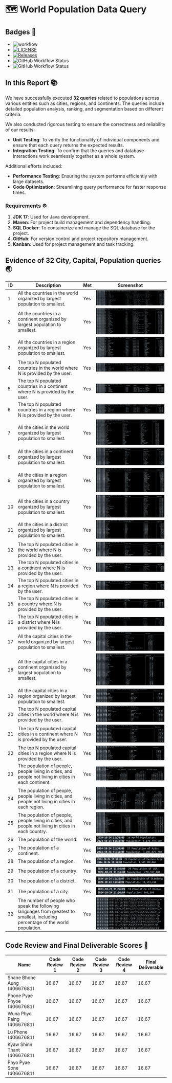 # 🗺️  World Population Data Query

## **Badges** 🚀
- ![workflow](https://github.com/PhonePyaePhyoee/DevOpGp6/actions/workflows/main.yml/badge.svg)
- [![LICENSE](https://img.shields.io/github/license/PhonePyaePhyoee/DevOpGp6.svg?style=flat-square)](https://github.com/<github-username>/devops/blob/master/LICENSE)
- [![Releases](https://img.shields.io/github/release/PhonePyaePhyoee/DevOpGp6/all.svg?style=flat-square)](https://github.com/PhonePyaePhyoee/DevOpGp6/releases)
- ![GitHub Workflow Status](https://img.shields.io/github/actions/workflow/status/eau-dae-raie-A/Dev-Ops-Group-1-/main.yml?branch=master&style=flat-square&label=Master)
- ![GitHub Workflow Status](https://img.shields.io/github/actions/workflow/status/eau-dae-raie-A/Dev-Ops-Group-1-/main.yml?branch=develop&style=flat-square&label=Develop)



## In this Report 📚

We have successfully executed **32 queries** related to populations across various entities such as cities, regions, and continents. The queries include detailed population analysis, ranking, and segmentation based on different criteria.

We also conducted rigorous testing to ensure the correctness and reliability of our results:

- **Unit Testing**: To verify the functionality of individual components and ensure that each query returns the expected results.
- **Integration Testing**: To confirm that the queries and database interactions work seamlessly together as a whole system.

Additional efforts included:

- **Performance Testing**: Ensuring the system performs efficiently with large datasets.
- **Code Optimization**: Streamlining query performance for faster response times.


### **Requirements** ⚙️
1. **JDK 17**: Used for Java development.
2. **Maven**: For project build management and dependency handling.
3. **SQL Docker**: To containerize and manage the SQL database for the project.
4. **GitHub**: For version control and project repository management.
5. **Kanban**: Used for project management and task tracking.




## **Evidence of 32 City, Capital, Population queries** 🌏
| **ID** | **Description**                                                                                              | **Met** | **Screenshot**                               |
|-------|--------------------------------------------------------------------------------------------------------------|--------|---------------------------------------------|
| 1     | All the countries in the world organized by largest population to smallest.                                   | Yes    | ![](./evidancescreenshots/1.png)            |
| 2     | All the countries in a continent organized by largest population to smallest.                                 | Yes    | ![](./evidancescreenshots/2.png)            |
| 3     | All the countries in a region organized by largest population to smallest.                                    | Yes    | ![](./evidancescreenshots/3.png)            |
| 4     | The top N populated countries in the world where N is provided by the user.                                   | Yes    | ![](./evidancescreenshots/4.png)            |
| 5     | The top N populated countries in a continent where N is provided by the user.                                 | Yes    | ![](./evidancescreenshots/5.png)            |
| 6     | The top N populated countries in a region where N is provided by the user.                                    | Yes    | ![](./evidancescreenshots/6.png)            |
| 7     | All the cities in the world organized by largest population to smallest.                                      | Yes    | ![](./evidancescreenshots/7.png)            |
| 8     | All the cities in a continent organized by largest population to smallest.                                    | Yes    | ![](./evidancescreenshots/8update.png)      |
| 9     | All the cities in a region organized by largest population to smallest.                                       | Yes    | ![](./evidancescreenshots/9.png)            |
| 10    | All the cities in a country organized by largest population to smallest.                                      | Yes    | ![](./evidancescreenshots/10.png)           |
| 11    | All the cities in a district organized by largest population to smallest.                                     | Yes    | ![](./evidancescreenshots/11update.png)     |
| 12    | The top N populated cities in the world where N is provided by the user.                                      | Yes    | ![](./evidancescreenshots/12.png)           |
| 13    | The top N populated cities in a continent where N is provided by the user.                                    | Yes    | ![](./evidancescreenshots/13.png)           |
| 14    | The top N populated cities in a region where N is provided by the user.                                       | Yes    | ![](./evidancescreenshots/14.png)           |
| 15    | The top N populated cities in a country where N is provided by the user.                                      | Yes    | ![](./evidancescreenshots/15.png)           |
| 16    | The top N populated cities in a district where N is provided by the user.                                     | Yes    | ![](./evidancescreenshots/16.png)           |
| 17    | All the capital cities in the world organized by largest population to smallest.                              | Yes    | ![](./evidancescreenshots/17.png)           |
| 18    | All the capital cities in a continent organized by largest population to smallest.                            | Yes    | ![](./evidancescreenshots/18.png)           |
| 19    | All the capital cities in a region organized by largest population to smallest.                               | Yes    | ![](./evidancescreenshots/19.png)           |
| 20    | The top N populated capital cities in the world where N is provided by the user.                              | Yes    | ![](./evidancescreenshots/20.png)           |
| 21    | The top N populated capital cities in a continent where N is provided by the user.                            | Yes    | ![](./evidancescreenshots/21.png)           |
| 22    | The top N populated capital cities in a region where N is provided by the user.                               | Yes    | ![](./evidancescreenshots/22.png)           |
| 23    | The population of people, people living in cities, and people not living in cities in each continent.         | Yes    | ![](./evidancescreenshots/23.png)           |
| 24    | The population of people, people living in cities, and people not living in cities in each region.            | Yes    | ![](./evidancescreenshots/24.png)           |
| 25    | The population of people, people living in cities, and people not living in cities in each country.           | Yes    | ![](./evidancescreenshots/25.png)           |
| 26    | The population of the world.                                                                                  | Yes    | ![](./evidancescreenshots/26.png)           |
| 27    | The population of a continent.                                                                                | Yes    | ![](./evidancescreenshots/27.png)           |
| 28    | The population of a region.                                                                                   | Yes    | ![](./evidancescreenshots/28.png)           |
| 29    | The population of a country.                                                                                  | Yes    | ![](./evidancescreenshots/29.png)           |
| 30    | The population of a district.                                                                                 | Yes    | ![](./evidancescreenshots/30.png)           |
| 31    | The population of a city.                                                                                     | Yes    | ![](./evidancescreenshots/31.png)           |
| 32    | The number of people who speak the following languages from greatest to smallest, including percentage of the world population. | Yes  | ![](./evidancescreenshots/32.png)           |



## Code Review and Final Deliverable Scores 👥
| Name                      | Code Review 1 | Code Review 2 | Code Review 3 | Code Review 4 | Final Deliverable |
|---------------------------|---------------|---------------|---------------|---------------|-------------------|
| Shane Bhone Aung (40667681)  | 16.67         | 16.67         | 16.67         | 16.67         | 16.67              |
| Phone Pyae Phyoe (40667681)  | 16.67         | 16.67         | 16.67         | 16.67         | 16.67              |
| Wuna Phyo Paing (40667681)   | 16.67         | 16.67         | 16.67         | 16.67         | 16.67              |
| Lu Phone (40667681)          | 16.67         | 16.67         | 16.67         | 16.67         | 16.67              |
| Kyaw Shinn Thant (40667681)  | 16.67         | 16.67         | 16.67         | 16.67         | 16.67              |
| Phyo Pyae Sone (40667681)    | 16.67         | 16.67         | 16.67         | 16.67         | 16.67              |





